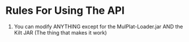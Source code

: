 # Rules For Using The API
1) You can modify ANYTHING except for the MulPlat-Loader.jar AND the Kilt JAR (The thing that makes it work)
